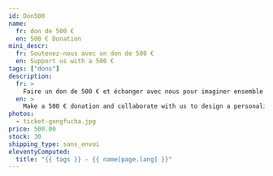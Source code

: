 ```yaml
---
id: Don500
name:
  fr: don de 500 €
  en: 500 € Donation
mini_descr:
  fr: Soutenez-nous avec un don de 500 €
  en: Support us with a 500 €
tags: ["dons"]
description:
  fr: >
    Faire un don de 500 € et échanger avec nous pour imaginer ensemble une contrepartie.
  en: >
    Make a 500 € donation and collaborate with us to design a personalized reward.
photos:
  - ticket-gongfucha.jpg
price: 500.00
stock: 30
shipping_type: sans_envoi
eleventyComputed:
  title: "{{ tags }} - {{ name[page.lang] }}"
---
```


